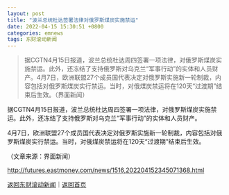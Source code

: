 ```yaml
---
layout: post
title: "波兰总统杜达签署法律对俄罗斯煤炭实施禁运"
date: 2022-04-15 15:30:51 +0800
categories: emnews
tags: 东财滚动新闻
---
```

> 据CGTN4月15日报道，波兰总统杜达周四签署一项法律，对俄罗斯煤炭实施禁运。此外，还冻结了支持俄罗斯对乌克兰“军事行动”的实体和人员财产。4月7日，欧洲联盟27个成员国代表决定对俄罗斯实施新一轮制裁，内容包括对俄罗斯煤炭实行禁运。当时，对俄煤炭禁运将在120天“过渡期”结束后生效。（界面新闻）

<p>据CGTN4月15日报道，波兰总统杜达周四签署一项法律，对俄罗斯煤炭实施禁运。此外，还冻结了支持俄罗斯对乌克兰“军事行动”的实体和人员财产。</p><p>4月7日，欧洲联盟27个成员国代表决定对俄罗斯实施新一轮制裁，内容包括对俄罗斯煤炭实行禁运。当时，对俄煤炭禁运将在120天“过渡期”结束后生效。</p><p></p><p class="em_media">（文章来源：界面新闻）</p>

<http://futures.eastmoney.com/news/1516,202204152345071368.html>

[返回东财滚动新闻](//finews.withounder.com/emnews/)｜[返回首页](//finews.withounder.com/)